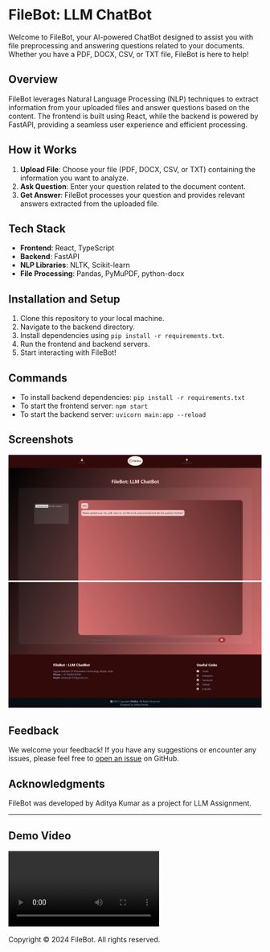 ﻿# FileBot: LLM ChatBot

Welcome to FileBot, your AI-powered ChatBot designed to assist you with file preprocessing and answering questions related to your documents. Whether you have a PDF, DOCX, CSV, or TXT file, FileBot is here to help!

## Overview

FileBot leverages Natural Language Processing (NLP) techniques to extract information from your uploaded files and answer questions based on the content. The frontend is built using React, while the backend is powered by FastAPI, providing a seamless user experience and efficient processing.

## How it Works

1. **Upload File**: Choose your file (PDF, DOCX, CSV, or TXT) containing the information you want to analyze.
2. **Ask Question**: Enter your question related to the document content.
3. **Get Answer**: FileBot processes your question and provides relevant answers extracted from the uploaded file.

## Tech Stack

- **Frontend**: React, TypeScript
- **Backend**: FastAPI
- **NLP Libraries**: NLTK, Scikit-learn
- **File Processing**: Pandas, PyMuPDF, python-docx

## Installation and Setup

1. Clone this repository to your local machine.
2. Navigate to the backend directory.
3. Install dependencies using `pip install -r requirements.txt`.
4. Run the frontend and backend servers.
5. Start interacting with FileBot!

## Commands

- To install backend dependencies: `pip install -r requirements.txt`
- To start the frontend server: `npm start`
- To start the backend server: `uvicorn main:app --reload`

## Screenshots

![Screenshot 1](./out1.png)
![Screenshot 2](./out2.png)

## Feedback

We welcome your feedback! If you have any suggestions or encounter any issues, please feel free to [open an issue](https://github.com/shrivastavaditya/Chatbot-Application/issues) on GitHub.

## Acknowledgments

FileBot was developed by Aditya Kumar as a project for LLM Assignment. 

---

## Demo Video

![Click here to download raw video file](./demo.mp4)


Copyright © 2024 FileBot. All rights reserved.
